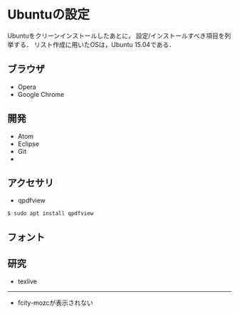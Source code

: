 # Ubuntuの設定

Ubuntuをクリーンインストールしたあとに，
設定/インストールすべき項目を列挙する．
リスト作成に用いたOSは，Ubuntu 15.04である．


## ブラウザ

* Opera
* Google Chrome

## 開発

* Atom
* Eclipse
* Git
*

## アクセサリ

* qpdfview

```
$ sudo apt install qpdfview
```

## フォント



## 研究

* texlive



-----
* fcity-mozcが表示されない
